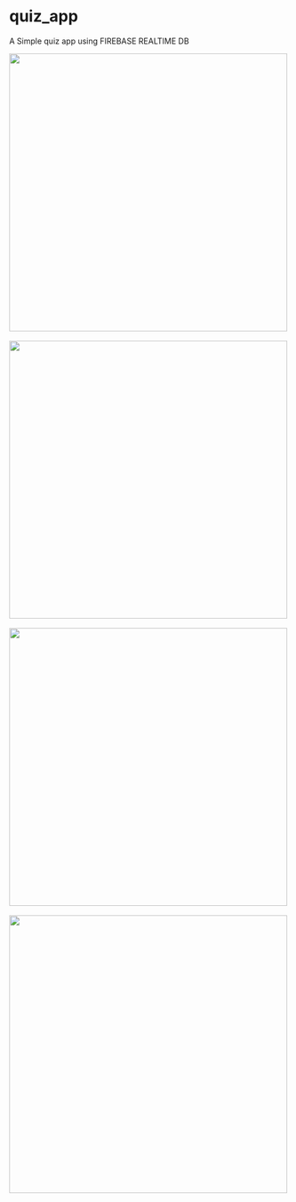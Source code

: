 # quiz_app

A Simple quiz app using FIREBASE REALTIME DB


<row>
<img  src="https://github.com/rvn9/quiz_app/assets/56660530/fe16c311-d3bb-41a1-91f3-0c5dedd6bc6b" height="500rm">
  &nbsp
<img src="https://github.com/rvn9/quiz_app/assets/56660530/e1bce4a9-b672-4026-b07a-da9bf3e2508a" height="500rm" >
  &nbsp
<img src="https://github.com/rvn9/quiz_app/assets/56660530/169f9255-4895-4f31-b6e4-afc19d51c58b" height="500rm">
    &nbsp
<img src="https://github.com/rvn9/quiz_app/assets/56660530/f10e3455-22f0-4fd3-8fe2-ad1ea4d506e4" height="500rm">
</row>
